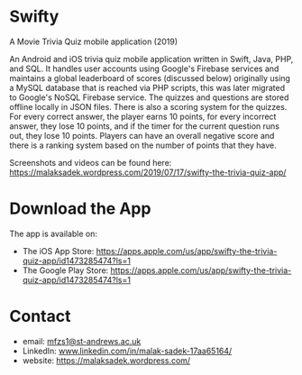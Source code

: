 # Swifty
A Movie Trivia Quiz mobile application (2019)

An Android and iOS trivia quiz mobile application written in Swift, Java, PHP, and SQL. It handles user accounts using Google's Firebase services and maintains a global leaderboard of scores (discussed below) originally using a MySQL database that is reached via PHP scripts, this was later migrated to Google's NoSQL Firebase service. The quizzes and questions are stored offline locally in JSON files.
There is also a scoring system for the quizzes. For every correct answer, the player earns 10 points, for every incorrect answer, they lose 10 points, and if the timer for the current question runs out, they lose 10 points. Players can have an overall negative score and there is a ranking system based on the number of points that they have.

Screenshots and videos can be found here: https://malaksadek.wordpress.com/2019/07/17/swifty-the-trivia-quiz-app/

# Download the App

The app is available on:
* The iOS App Store: https://apps.apple.com/us/app/swifty-the-trivia-quiz-app/id1473285474?ls=1
* The Google Play Store: https://apps.apple.com/us/app/swifty-the-trivia-quiz-app/id1473285474?ls=1

# Contact

* email: mfzs1@st-andrews.ac.uk
* LinkedIn: www.linkedin.com/in/malak-sadek-17aa65164/
* website: https://malaksadek.wordpress.com/
